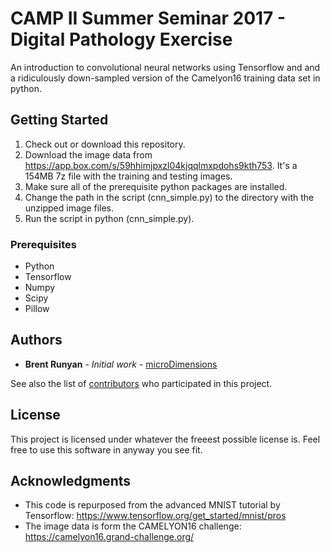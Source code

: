 # CAMP II Summer Seminar 2017 - Digital Pathology Exercise

An introduction to convolutional neural networks using Tensorflow and and a ridiculously down-sampled version of the Camelyon16 training data set in python.

## Getting Started

1. Check out or download this repository.
2. Download the image data from https://app.box.com/s/59hhimjpxzl04kjqqlmxpdohs9kth753. It's a 154MB 7z file with the training and testing images. 
3. Make sure all of the prerequisite python packages are installed.
4. Change the path in the script (cnn_simple.py) to the directory with the unzipped image files.
5. Run the script in python (cnn_simple.py).

### Prerequisites

* Python
* Tensorflow
* Numpy
* Scipy
* Pillow



## Authors

* **Brent Runyan** - *Initial work* - [microDimensions](https://micro-dimensions.com/)

See also the list of [contributors](https://github.com/your/project/contributors) who participated in this project.

## License

This project is licensed under whatever the freeest possible license is. Feel free to use this software in anyway you see fit.

## Acknowledgments

* This code is repurposed from the advanced MNIST tutorial by Tensorflow: https://www.tensorflow.org/get_started/mnist/pros
* The image data is form the CAMELYON16 challenge: https://camelyon16.grand-challenge.org/

